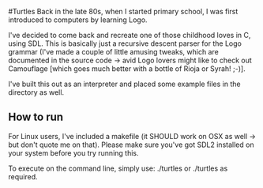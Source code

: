
#Turtles
Back in the late 80s, when I started primary school, I was first introduced to computers by learning Logo.  

I've decided to come back and recreate one of those childhood loves in C, using SDL.  This is basically just a recursive descent parser for the Logo grammar (I've made a couple of little amusing tweaks, which are documented in the source code -> avid Logo lovers might like to check out Camouflage [which goes much better with a bottle of Rioja or Syrah! ;-)].

I've built this out as an interpreter and placed some example files in the directory as well.


## How to run
For Linux users, I've included a makefile (it SHOULD work on OSX as well -> but don't quote me on that).
Please make sure you've got SDL2 installed on your system before you try running this.

To execute on the command line, simply use: ./turtles <filename> or ./turtles <filename> <extension tags> as required.